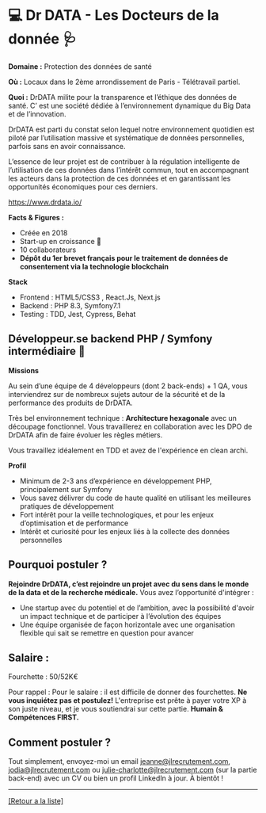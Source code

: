 # 💻  Dr DATA - Les Docteurs de la donnée 🩺

**Domaine :** Protection des données de santé

**Où :** Locaux dans le 2ème arrondissement de Paris - Télétravail partiel.

**Quoi :** DrDATA milite pour la transparence et l’éthique des données de santé. C’ est une société dédiée à l’environnement dynamique du Big Data et de l’innovation.

DrDATA est parti du constat selon lequel notre environnement quotidien est piloté par l’utilisation massive et systématique de données personnelles, parfois sans en avoir connaissance.

L’essence de leur projet est de contribuer à la régulation intelligente de l’utilisation de ces données dans l’intérêt commun, tout en accompagnant les acteurs dans la protection de ces données et en garantissant les opportunités économiques pour ces derniers.
 
https://www.drdata.io/

**Facts & Figures :**

* Créée en 2018
* Start-up en croissance 🚀
* 10 collaborateurs 
* **Dépôt du 1er brevet français pour le traitement de données de consentement via la technologie blockchain**

**Stack**
* Frontend : HTML5/CSS3 , React.Js, Next.js
* Backend : PHP 8.3, Symfony7.1
* Testing : TDD, Jest, Cypress, Behat

## Développeur.se backend PHP / Symfony intermédiaire 🐘

**Missions** 

Au sein d’une équipe de 4 développeurs (dont 2 back-ends) + 1 QA, vous interviendrez sur de nombreux sujets autour de la sécurité et de la performance des produits de DrDATA. 

Très bel environnement technique : **Architecture hexagonale** avec un découpage fonctionnel. Vous travaillerez en collaboration avec les DPO de DrDATA afin de faire évoluer les règles métiers. 

Vous travaillez idéalement en TDD et avez de l'expérience en clean archi. 

**Profil**

* Minimum de 2-3 ans d’expérience en développement PHP, principalement sur Symfony
* Vous savez délivrer du code de haute qualité en utilisant les meilleures pratiques de développement
* Fort intérêt pour la veille technologiques, et pour les enjeux d’optimisation et de performance
* Intérêt et curiosité pour les enjeux liés à la collecte des données personnelles


## Pourquoi postuler ?

**Rejoindre DrDATA, c’est rejoindre un projet avec du sens dans le monde de la data et de la recherche médicale.**
Vous avez l’opportunité d'intégrer : 
* Une startup avec du potentiel et de l’ambition, avec la possibilité d'avoir un impact technique et de participer à l’évolution des équipes
* Une équipe organisée de façon horizontale avec une organisation flexible qui sait se remettre en question pour avancer


## Salaire : 

Fourchette : 50/52K€

Pour rappel :  Pour le salaire : il est difficile de donner des fourchettes. **Ne vous inquiétez pas et postulez!** L'entreprise est prête à payer votre XP à son juste niveau, et je vous soutiendrai sur cette partie. **Humain & Compétences FIRST.**

## Comment postuler ?

Tout simplement, envoyez-moi un email jeanne@jlrecrutement.com, jodia@jlrecrutement.com ou julie-charlotte@jlrecrutement.com (sur la partie back-end) avec un CV ou bien un profil LinkedIn à jour. À bientôt !

----
<a href="https://github.com/jlondiche/job-board-php/blob/master/README.md">[Retour a la liste]</a> 
